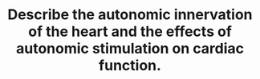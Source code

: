 ---
title: "Describe the autonomic innervation of the heart and the effects of autonomic stimulation on cardiac function."
entityType: SAQ
exam: PEX
college: ANZCA
year: 2010
sitting: A
question: 13
passRate: 47
EC_expectedDomains:
- "Main points expected for a pass included: origins & pathways of efferent sympathetic & parasympathetic supply to the heart, including site of ganglia, neurotransmitters & receptors; and, effects of increased sympathetic & parasympathetic tone on heart rate, contractility, AV nodal conduction & coronary vasculature. This information could be effectively presented in tabular format."
EC_extraCredit:
- "Additional marks were allocated for mention of: the reciprocal interaction between sympathetic & parasympathetic systems; prevailing tone at rest; and, effect of both systems on propensity to dysrhythmias. Further marks were awarded for indicating the time frame for onset & offset of autonomic effects; and, for explaining changes in automaticity and demonstrating this diagrammatically via the pacemaker potential."
EC_errorsCommon:
- "Mistakes commonly made included: spelling errors (particularly for inotropy, chronotropy, lusitropy) & failing to demonstrate an understanding of the meaning of such terms; and, poor legibility of key words. Credit was not given for vague, non-directional statements regarding autonomic stimulation, nor for pharmacological effects of drugs on the autonomic system. Many candidates included details of afferent limbs or baroreceptor reflexes of the autonomic system, neither of which was required. Furthermore, excessive detail on intracellular messaging systems was not rewarded commensurate with the time taken to write such information."
---